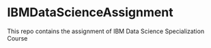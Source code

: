 # IBMDataScienceAssignment
This repo contains the assignment of IBM Data Science Specialization Course
